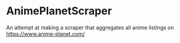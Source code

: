 # AnimePlanetScraper
An attempt at making a scraper that aggregates all anime listings on https://www.anime-planet.com/
